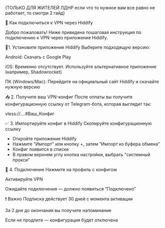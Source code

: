 (ТОЛЬКО ДЛЯ ЖИТЕЛЕЙ ЛДНР если что то нужное вам все равно не работает, то смотри 2 гайд)

📲 Как подключиться к VPN через Hiddify 

Добро пожаловать! Ниже приведена пошаговая инструкция по подключению к VPN через приложение Hiddify.

🔧1. Установите приложение Hiddify
Выберите подходящую версию:

Android: Скачать с Google Play

iOS: Временно отсутствует. Используйте альтернативное приложение (например, Shadowrocket)

ПК (Windows/Mac): Перейдите на официальный сайт Hiddify и скачайте нужную версию


📥 2. Получите ваш VPN-конфиг
После оплаты вы получите конфигурационную ссылку от Telegram-бота, которая выглядит так:

vless://....#Ваш_Конфиг


✅ 3. Импортируйте конфиг в Hiddify
Скопируйте конфигурационную ссылку

- Откройте приложение Hiddify
- Нажмите “Импорт” или кнопку +, затем “Импорт из буфера обмена”
- Конфиг появится в списке
- В правом верхнем углу кнопка настройки, выбрать "системный прокси"


🚀 4. Подключение
Нажмите на профиль с конфигом

Активируйте VPN

Ожидайте подключения — должно появиться “Подключено”


❗ Важно
Подписка действует 30 дней с момента активации

За 2 дня до окончания вы получите напоминание

Если не продлите — конфигурация будет отключена

